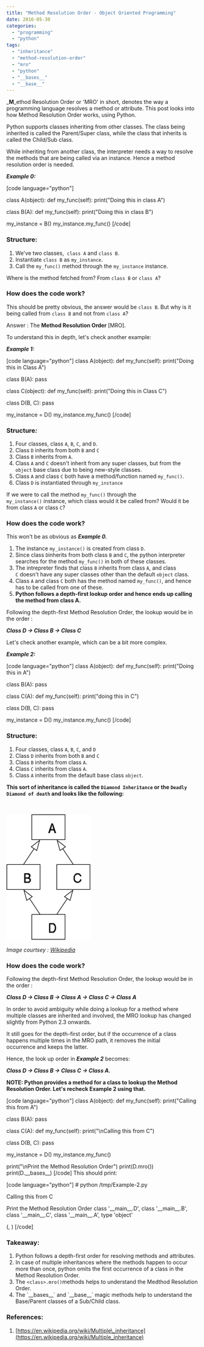 ```yaml
---
title: "Method Resolution Order - Object Oriented Programming"
date: 2016-05-30
categories: 
  - "programming"
  - "python"
tags: 
  - "inheritance"
  - "method-resolution-order"
  - "mro"
  - "python"
  - "__bases__"
  - "__base__"
---
```


_**M**_ethod Resolution Order or 'MRO' in short, denotes the way a programming language resolves a method or attribute. This post looks into how Method Resolution Order works, using Python.

Python supports classes inheriting from other classes. The class being inherited is called the Parent/Super class, while the class that inherits is called the Child/Sub class.

While inheriting from another class, the interpreter needs a way to resolve the methods that are being called via an instance. Hence a method resolution order is needed.

_**Example 0:**_

\[code language="python"\]

class A(object): def my\_func(self): print("Doing this in class A")

class B(A): def my\_func(self): print("Doing this in class B")

my\_instance = B() my\_instance.my\_func() \[/code\]

### **Structure:**

1. We've two classes,  `class A` and `class B`.
2. Instantiate `class B` as `my_instance`.
3. Call the `my_func()` method through the `my_instance` instance.

Where is the method fetched from? From `class B` or `class A`?

### **How does the code work?**

This should be pretty obvious, the answer would be `class B`. But why is it being called from `class B` and not from `class A`?

Answer : The **Method Resolution Order** \[MRO\].

To understand this in depth, let's check another example:

_**Example 1:**_

\[code language="python"\] class A(object): def my\_func(self): print("Doing this in Class A")

class B(A): pass

class C(object): def my\_func(self): print("Doing this in Class C")

class D(B, C): pass

my\_instance = D() my\_instance.my\_func() \[/code\]

### **Structure**_**:**_

1. Four classes, class `A`, `B`, `C`, and `D`.
2. Class `D` inherits from both `B` and `C`
3. Class `B` inherits from `A`.
4. Class `A` and `C` doesn't inherit from any super classes, but from the `object` base class due to being new-style classes.
5. Class `A` and class `C` both have a method/function named `my_func()`.
6. Class `D` is instantiated through `my_instance`

If we were to call the method `my_func()` through the `my_instance()` instance, which class would it be called from? Would it be from class `A` or class `C`?

### **How does the code work?**

This won't be as obvious as _**Example 0.**_ 

1. The instance `my_instance()` is created from class `D`.
2. Since class `D`inherits from both class `B` and `C`, the python interpreter searches for the method `my_func()` in both of these classes.
3. The intrepreter finds that class `B` inherits from class `A`, and class `C` doesn't have any super classes other than the default `object` class.
4. Class `A` and class `C` both has the method named `my_func()`, and hence has to be called from one of these.
5. **Python follows a depth-first lookup order and hence ends up calling the method from class A.**

Following the depth-first Method Resolution Order, the lookup would be in the order :

_**Class D -> Class B -> Class C**_

Let's check another example, which can be a bit more complex.

_**Example 2:**_

\[code language="python"\] class A(object): def my\_func(self): print("Doing this in A")

class B(A): pass

class C(A): def my\_func(self): print("doing this in C")

class D(B, C): pass

my\_instance = D() my\_instance.my\_func() \[/code\]

### **Structure:**

1. Four classes, class `A`, `B`, `C`, and `D`
2. Class `D` inherits from both `B` and `C`
3. Class `B` inherits from class `A`.
4. Class `C` inherits from class `A`.
5. Class `A` inherits from the default base class `object`.

**This sort of inheritance is called the `Diamond Inheritance` or the `Deadly Diamond of death` and looks like the following:**

 

![220px-Diamond_inheritance.svg](images/220px-diamond_inheritance-svg.png)

_Image courtsey : [Wikipedia](https://en.wikipedia.org/wiki/Multiple_inheritance)_

### **How does the code work?**

Following the depth-first Method Resolution Order, the lookup would be in the order :

_**Class D -> Class B -> Class A -> Class C -> Class A**_

In order to avoid ambiguity while doing a lookup for a method where multiple classes are inherited and involved, the MRO lookup has changed slightly from Python 2.3 onwards.

It still goes for the depth-first order, but if the occurrence of a class happens multiple times in the MRO path, it removes the initial occurrence and keeps the latter.

Hence, the look up order in _**Example 2**_ becomes:

_**Class D -> Class B -> Class C -> Class A.**_

**NOTE: Python provides a method for a class to lookup the Method Resolution Order. Let's recheck Example 2 using that.**

\[code language="python"\] class A(object): def my\_func(self): print("Calling this from A")

class B(A): pass

class C(A): def my\_func(self): print("\\nCalling this from C")

class D(B, C): pass

my\_instance = D() my\_instance.my\_func()

print("\\nPrint the Method Resolution Order") print(D.mro()) print(D.\_\_bases\_\_) \[/code\] This should print:

\[code language="python"\] # python /tmp/Example-2.py

Calling this from C

Print the Method Resolution Order class '\_\_main\_\_.D', class '\_\_main\_\_.B', class '\_\_main\_\_.C', class '\_\_main\_\_.A', type 'object'

(, ) \[/code\]

### Takeaway:

1. Python follows a depth-first order for resolving methods and attributes.
2. In case of multiple inheritances where the methods happen to occur more than once, python omits the first occurrence of a class in the Method Resolution Order.
3. The `<class>.mro()`methods helps to understand the Medthod Resolution Order.
4. The \`\_\_bases\_\_\` and \`\_\_base\_\_\` magic methods help to understand the Base/Parent classes of a Sub/Child class.

### References:

1. [https://en.wikipedia.org/wiki/Multiple\_inheritance](https://en.wikipedia.org/wiki/Multiple_inheritance)
